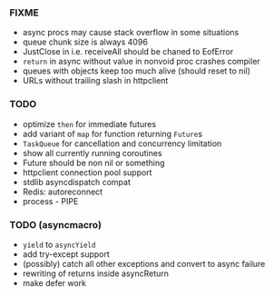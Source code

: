 ### FIXME
* async procs may cause stack overflow in some situations
* queue chunk size is always 4096
* JustClose in i.e. receiveAll should be chaned to EofError
* `return` in async without value in nonvoid proc crashes compiler
* queues with objects keep too much alive (should reset to nil)
* URLs without trailing slash in httpclient

### TODO
* optimize `then` for immediate futures
* add variant of `map` for function returning `Future`s
* `TaskQueue` for cancellation and concurrency limitation
* show all currently running coroutines
* Future should be non nil or something
* httpclient connection pool support
* stdlib asyncdispatch compat
* Redis: autoreconnect
* process - PIPE

### TODO (asyncmacro)
* `yield` to `asyncYield`
* add try-except support
* (possibly) catch all other exceptions and convert to async failure
* rewriting of returns inside asyncReturn
* make defer work
